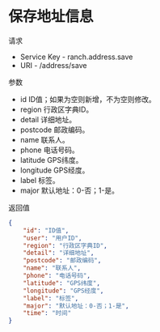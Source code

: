 # 保存地址信息

请求
- Service Key - ranch.address.save
- URI - /address/save

参数
- id ID值；如果为空则新增，不为空则修改。
- region 行政区字典ID。
- detail 详细地址。
- postcode 邮政编码。
- name 联系人。
- phone 电话号码。
- latitude GPS纬度。
- longitude GPS经度。
- label 标签。
- major 默认地址：0-否；1-是。

返回值
```json
{
    "id": "ID值",
    "user": "用户ID",
    "region": "行政区字典ID",
    "detail": "详细地址",
    "postcode": "邮政编码",
    "name": "联系人",
    "phone": "电话号码",
    "latitude": "GPS纬度",
    "longitude": "GPS经度",
    "label": "标签",
    "major": "默认地址：0-否；1-是",
    "time": "时间"
}
```
